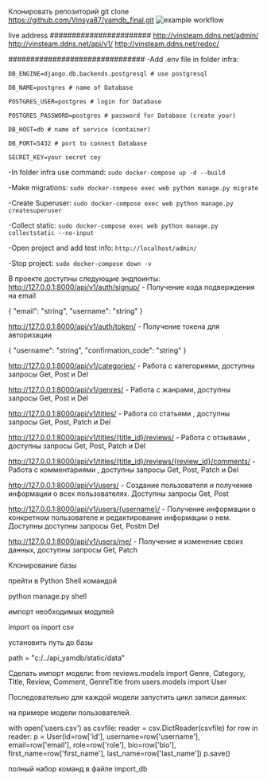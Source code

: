 Клонировать репозиторий
git clone https://github.com/Vinsya87/yamdb_final.git
![example workflow](https://github.com/Vinsya87/yamdb_finalactions/workflows/yamdb_workflow.yml/badge.svg)


live address #######################
http://vinsteam.ddns.net/admin/
http://vinsteam.ddns.net/api/v1/
http://vinsteam.ddns.net/redoc/


###############################
-Add .env file in folder infra:

```DB_ENGINE=django.db.backends.postgresql # use postgresql```

```DB_NAME=postgres # name of Database```

```POSTGRES_USER=postgres # login for Database```

```POSTGRES_PASSWORD=postgres # password for Database (create your)```

```DB_HOST=db # name of service (container)```

```DB_PORT=5432 # port to connect Database```

```SECRET_KEY=your secret cey```

-In folder infra use command:
```sudo docker-compose up -d --build```

-Make migrations:
```sudo docker-compose exec web python manage.py migrate```

-Create Superuser:
```sudo docker-compose exec web python manage.py createsuperuser```

-Collect static:
```sudo docker-compose exec web python manage.py collectstatic --no-input ```

-Open project and add test info:
```http://localhost/admin/```

-Stop project:
```sudo docker-compose down -v```

В проекте доступны следующие эндпоинты:
http://127.0.0.1:8000/api/v1/auth/signup/  - Получение кода подверждения на email

{
"email": "string",
"username": "string"
}

http://127.0.0.1:8000/api/v1/auth/token/ - Получение токена для авторизации

{
"username": "string",
"confirmation_code": "string"
}

http://127.0.0.1:8000/api/v1/categories/ - Работа с категориями, доступны запросы Get, Post и Del

http://127.0.0.1:8000/api/v1/genres/ - Работа с жанрами, доступны запросы Get, Post и Del

http://127.0.0.1:8000/api/v1/titles/ - Работа со статьями , доступны запросы Get, Post, Patch и Del

http://127.0.0.1:8000/api/v1/titles/{title_id}/reviews/  - Работа с отзывами , доступны запросы Get, Post, Patch и Del

http://127.0.0.1:8000/api/v1/titles/{title_id}/reviews/{review_id}/comments/ - Работа с комментариями , доступны запросы Get, Post, Patch и Del

http://127.0.0.1:8000/api/v1/users/ - Создание пользователя и получение информации о всех пользователях. Доступны запросы Get, Post

http://127.0.0.1:8000/api/v1/users/{username}/ - Получение информации о конкретном пользователе и редактирование информации о нем. Доступны доступны запросы Get, Postm Del

http://127.0.0.1:8000/api/v1/users/me/ - Получение и изменение своих данных, доступны запросы Get, Patch

Клонирование базы

прейти в Python Shell командой

python manage.py shell

импорт необходимых модулей

import os
inport csv

установить путь до базы

path = "с:/../api_yamdb/static/data"

Сделать импорт модели:
from reviews.models import Genre, Category, Title, Review, Comment, GenreTitle
from users.models import User

Последовательно для каждой модели запустить цикл записи данных:

на примере модели пользователей.

with open('users.csv') as csvfile:
    reader = csv.DictReader(csvfile)
    for row in reader:
        p = User(id=row['id'], username=row['username'], email=row['email'], role=row['role'], bio=row['bio'], first_name=row['first_name'], last_name=row['last_name'])
        p.save()

полный набор команд в файле import_db